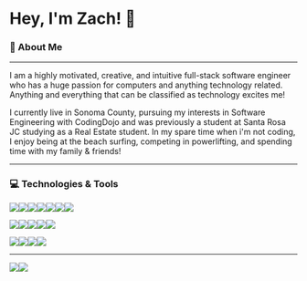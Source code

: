 ### <h1> Hey, I'm Zach! 👋 </h1>


 <h3>💫 About Me</h3>
<hr>
<p> I am a highly motivated, creative, and intuitive full-stack software engineer who has a huge passion for computers and anything technology related. Anything and everything that can be classified as technology excites me! 

I currently live in Sonoma County, pursuing my interests in Software Engineering with CodingDojo and was previously a student at Santa Rosa JC studying as a Real Estate student. In my spare time when i'm not coding, I enjoy being at the beach surfing, competing in powerlifting, and spending time with my family & friends! </p>

<hr>
<h3>💻 Technologies & Tools</h3>

<img src="https://img.shields.io/badge/HTML5-E34F26?style=for-the-badge&logo=html5&logoColor=white" /><img src="https://img.shields.io/badge/CSS3-1572B6?style=for-the-badge&logo=css3&logoColor=white" /><img src="https://img.shields.io/badge/JavaScript-323330?style=for-the-badge&logo=javascript&logoColor=F7DF1E" /><img src="https://img.shields.io/badge/React-20232A?style=for-the-badge&logo=react&logoColor=61DAFB" /><img src="https://img.shields.io/badge/Python-FFD43B?style=for-the-badge&logo=python&logoColor=blue" /><img src="https://img.shields.io/badge/Bootstrap-563D7C?style=for-the-badge&logo=bootstrap&logoColor=white" /><img src="https://img.shields.io/badge/Material%20UI-007FFF?style=for-the-badge&logo=mui&logoColor=white" />

<img src="https://img.shields.io/badge/Flask-000000?style=for-the-badge&logo=flask&logoColor=white" /><img src="https://img.shields.io/badge/Express.js-000000?style=for-the-badge&logo=express&logoColor=white" /><img src="https://img.shields.io/badge/Node.js-339933?style=for-the-badge&logo=nodedotjs&logoColor=white" /><img src="https://img.shields.io/badge/npm-CB3837?style=for-the-badge&logo=npm&logoColor=white" /><img src="https://img.shields.io/badge/Socket.io-010101?&style=for-the-badge&logo=Socket.io&logoColor=white" />


<img src="https://img.shields.io/badge/MongoDB-4EA94B?style=for-the-badge&logo=mongodb&logoColor=white" /><img src="https://img.shields.io/badge/MySQL-005C84?style=for-the-badge&logo=mysql&logoColor=white" /><img src="https://img.shields.io/badge/Postman-FF6C37?style=for-the-badge&logo=Postman&logoColor=white" /><img src="https://img.shields.io/badge/GitHub-100000?style=for-the-badge&logo=github&logoColor=white" />

<hr>

<img src="https://github-readme-stats.vercel.app/api/top-langs/?username=ZachGleason" /><img src="https://github-profile-summary-cards.vercel.app/api/cards/profile-details?username=ZachGleason&theme=vue" />
















